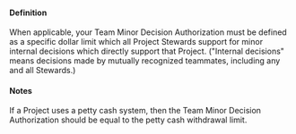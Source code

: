 #### Definition

When applicable, your Team Minor Decision Authorization must be defined as a specific dollar limit which all Project Stewards support for minor internal decisions which directly support that Project.  ("Internal decisions" means decisions made by mutually recognized teammates, including any and all Stewards.)

#### Notes

If a Project uses a petty cash system, then the Team Minor Decision Authorization should be equal to the petty cash withdrawal limit.
